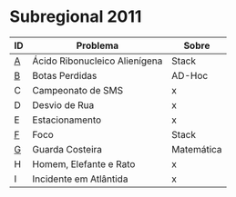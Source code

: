 # **Subregional 2011**

| ID  |  Problema  | Sobre |
| - | ------------------- | -------- |
| [A](https://github.com/3Strela/Competitive_Programing/blob/master/ACM-ICPC_Brazil_Subregional/AnyEx/Acido.cpp) |  Ácido Ribonucleico Alienígena |  Stack |
| [B](https://github.com/3Strela/Competitive_Programing/blob/master/ACM-ICPC_Brazil_Subregional/AnyEx/Botas.cpp) |  Botas Perdidas |  AD-Hoc |
| C |  Campeonato de SMS |  x |
| D |  Desvio de Rua |  x |
| E |  Estacionamento |  x |
| [F](https://github.com/3Strela/Competitive_Programing/blob/master/ACM-ICPC_Brazil_Subregional/AnyEx/Foco.cpp) |  Foco |  Stack |
| [G](https://github.com/3Strela/Competitive_Programing/blob/master/ACM-ICPC_Brazil_Subregional/AnyEx/Guarda.cpp) |  Guarda Costeira |  Matemática |
| H |  Homem, Elefante e Rato |  x |
| I |  Incidente em Atlântida |  x |